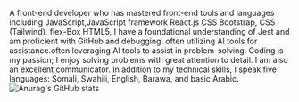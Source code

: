 A front-end developer who has mastered front-end tools and languages including JavaScript,JavaScript framework React.js CSS Bootstrap, CSS (Tailwind), flex-Box HTML5, I have a foundational understanding of Jest and am proficient with GitHub and debugging, often utilizing AI tools for assistance.often leveraging AI tools to assist in problem-solving. Coding is my passion; I enjoy solving problems with great attention to detail. I am also an excellent communicator. In addition to my technical skills, I speak five languages: Somali, Swahili, English, Barawa, and basic Arabic.
![Anurag's GitHub stats](https://github-readme-stats.vercel.app/api?username=anuraghazra&theme=highcontrast_icons=true)
